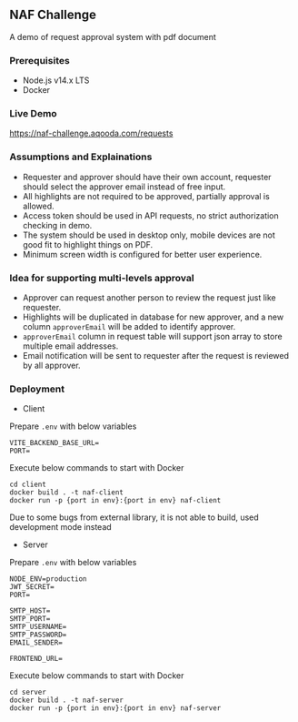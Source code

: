 ## NAF Challenge
A demo of request approval system with pdf document

### Prerequisites
- Node.js v14.x LTS
- Docker

### Live Demo
https://naf-challenge.aqooda.com/requests

### Assumptions and Explainations
- Requester and approver should have their own account, requester should select the approver email instead of free input.
- All highlights are not required to be approved, partially approval is allowed.
- Access token should be used in API requests, no strict authorization checking in demo.
- The system should be used in desktop only, mobile devices are not good fit to highlight things on PDF.
- Minimum screen width is configured for better user experience.

### Idea for supporting multi-levels approval
- Approver can request another person to review the request just like requester.
- Highlights will be duplicated in database for new approver, and a new column `approverEmail` will be added to identify approver.
- `approverEmail` column in request table will support json array to store multiple email addresses.
- Email notification will be sent to requester after the request is reviewed by all approver.

### Deployment
- Client

Prepare `.env` with below variables

```
VITE_BACKEND_BASE_URL=
PORT=
```

Execute below commands to start with Docker

```
cd client
docker build . -t naf-client
docker run -p {port in env}:{port in env} naf-client
```

Due to some bugs from external library, it is not able to build, used development mode instead

- Server

Prepare `.env` with below variables

```
NODE_ENV=production
JWT_SECRET=
PORT=

SMTP_HOST=
SMTP_PORT=
SMTP_USERNAME=
SMTP_PASSWORD=
EMAIL_SENDER=

FRONTEND_URL=
```

Execute below commands to start with Docker

```
cd server
docker build . -t naf-server
docker run -p {port in env}:{port in env} naf-server
```